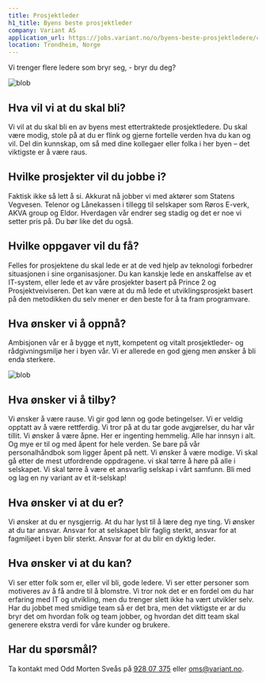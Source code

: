 ```yaml
---
title: Prosjektleder
h1_title: Byens beste prosjektleder
company: Variant AS
application_url: https://jobs.variant.no/o/byens-beste-prosjektledere/c/new
location: Trondheim, Norge
---
```


Vi trenger flere ledere som bryr seg, - bryr du deg?

<div class="right">

![blob](/work_images/coffe_blob.png 'Anders og Maicek drikker kaffe')

 </div>

## Hva vil vi at du skal bli?

Vi vil at du skal bli en av byens mest ettertraktede prosjektledere. Du skal være modig, stole på at du er flink og gjerne fortelle verden hva du kan og vil. Del din kunnskap, om så med dine kollegaer eller folka i her byen – det viktigste er å være raus.

## Hvilke prosjekter vil du jobbe i?

Faktisk ikke så lett å si. Akkurat nå jobber vi med aktører som Statens Vegvesen. Telenor og Lånekassen i tillegg til selskaper som Røros E-verk, AKVA group og Eldor. Hverdagen vår endrer seg stadig og det er noe vi setter pris på. Du bør like det du også.

## Hvilke oppgaver vil du få?

Felles for prosjektene du skal lede er at de ved hjelp av teknologi forbedrer situasjonen i sine organisasjoner. Du kan kanskje lede en anskaffelse av et IT-system, eller lede et av våre prosjekter basert på Prince 2 og Prosjektveiviseren. Det kan være at du må lede et utviklingsprosjekt basert på den metodikken du selv mener er den beste for å ta fram programvare.

## Hva ønsker vi å oppnå?

Ambisjonen vår er å bygge et nytt, kompetent og vitalt prosjektleder- og rådgivningsmiljø her i byen vår. Vi er allerede en god gjeng men ønsker å bli enda sterkere.

<div class="left">

![blob](/work_images/kristin_green.svg 'Kristin i diskusjon')

</div>

## Hva ønsker vi å tilby?

Vi ønsker å være rause. Vi gir god lønn og gode betingelser. Vi er veldig opptatt av å være rettferdig. Vi tror på at du tar gode avgjørelser, du har vår tillit. Vi ønsker å være åpne. Her er ingenting hemmelig. Alle har innsyn i alt. Og mye er til og med åpent for hele verden. Se bare på vår personalhåndbok som ligger åpent på nett. Vi ønsker å være modige. Vi skal gå etter de mest utfordrende oppdragene. vi skal tørre å høre på alle i selskapet. Vi skal tørre å være et ansvarlig selskap i vårt samfunn. Bli med og lag en ny variant av et it-selskap!

## Hva ønsker vi at du er?

Vi ønsker at du er nysgjerrig. At du har lyst til å lære deg nye ting. Vi ønsker at du tar ansvar. Ansvar for at selskapet blir faglig sterkt, ansvar for at fagmiljøet i byen blir sterkt. Ansvar for at du blir en dyktig leder.

## Hva ønsker vi at du kan?

Vi ser etter folk som er, eller vil bli, gode ledere. Vi ser etter personer som motiveres av å få andre til å blomstre. Vi tror nok det er en fordel om du har erfaring med IT og utvikling, men du trenger slett ikke ha vært utvikler selv. Har du jobbet med smidige team så er det bra, men det viktigste er ar du bryr det om hvordan folk og team jobber, og hvordan det ditt team skal generere ekstra verdi for våre kunder og brukere.

## Har du spørsmål?

Ta kontakt med Odd Morten Sveås på [928 07 375](tlf:+4792807375) eller [oms@variant.no](mailto:oms@variant.no).
